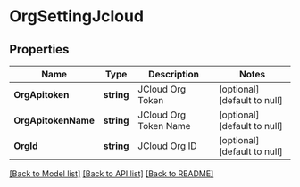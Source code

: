 # OrgSettingJcloud

## Properties
Name | Type | Description | Notes
------------ | ------------- | ------------- | -------------
**OrgApitoken** | **string** | JCloud Org Token | [optional] [default to null]
**OrgApitokenName** | **string** | JCloud Org Token Name | [optional] [default to null]
**OrgId** | **string** | JCloud Org ID | [optional] [default to null]

[[Back to Model list]](../README.md#documentation-for-models) [[Back to API list]](../README.md#documentation-for-api-endpoints) [[Back to README]](../README.md)

